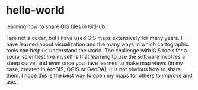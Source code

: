# hello-world
learning how to share GIS files in GitHub.

I am not a coder, but I have used GIS maps extensively for many years. I have learned about visualization and the many ways in which cartographic tools can help us understand the world.
The challenge with GIS tools for a social scientiest like myself is that learning to use the software involves a steep curve, and even once you have learned to make map views (in my case, created in ArcGIS, QGIS or GeoDA), it is not obvious how to share them.
I hope this is the best way to open my maps for others to improve and use.
